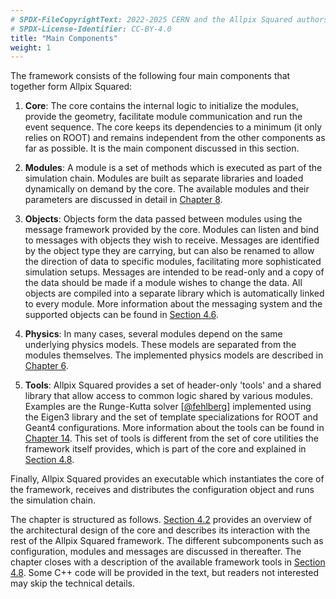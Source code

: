 ```yaml
---
# SPDX-FileCopyrightText: 2022-2025 CERN and the Allpix Squared authors
# SPDX-License-Identifier: CC-BY-4.0
title: "Main Components"
weight: 1
---
```


The framework consists of the following four main components that together form Allpix Squared:

1. **Core**:
   The core contains the internal logic to initialize the modules, provide the geometry, facilitate module communication and
   run the event sequence. The core keeps its dependencies to a minimum (it only relies on ROOT) and remains independent
   from the other components as far as possible. It is the main component discussed in this section.

2. **Modules**:
   A module is a set of methods which is executed as part of the simulation chain. Modules are built as separate libraries
   and loaded dynamically on demand by the core. The available modules and their parameters are discussed in detail in
   [Chapter 8](../08_modules/_index.md).

3. **Objects**:
   Objects form the data passed between modules using the message framework provided by the core. Modules can listen and
   bind to messages with objects they wish to receive. Messages are identified by the object type they are carrying, but can
   also be renamed to allow the direction of data to specific modules, facilitating more sophisticated simulation setups.
   Messages are intended to be read-only and a copy of the data should be made if a module wishes to change the data. All
   objects are compiled into a separate library which is automatically linked to every module. More information about the
   messaging system and the supported objects can be found in [Section 4.6](./06_messages.md).

4. **Physics**:
   In many cases, several modules depend on the same underlying physics models. These models are separated from the modules
   themselves. The implemented physics models are described in [Chapter 6](../06_models/_index.md).

5. **Tools**:
   Allpix Squared provides a set of header-only 'tools' and a shared library that allow access to common logic shared by
   various modules. Examples are the Runge-Kutta solver \[[@fehlberg]\] implemented using the Eigen3 library and the set of
   template specializations for ROOT and Geant4 configurations. More information about the tools can be found in
   [Chapter 14](../14_additional/_index.md). This set of tools is different from the set of core utilities the framework
   itself provides, which is part of the core and explained in [Section 4.8](./08_logging.md).

Finally, Allpix Squared provides an executable which instantiates the core of the framework, receives and distributes the
configuration object and runs the simulation chain.

The chapter is structured as follows. [Section 4.2](./02_core_architecture.md) provides an overview of the architectural
design of the core and describes its interaction with the rest of the Allpix Squared framework. The different subcomponents
such as configuration, modules and messages are discussed in thereafter. The chapter closes with a description of the
available framework tools in [Section 4.8](./08_logging.md). Some C++ code will be provided in the text, but readers not
interested may skip the technical details.


[@fehlberg]: https://ntrs.nasa.gov/search.jsp?R=19690021375
